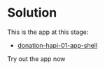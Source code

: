 # Solution

This is the app at this stage:

- [donation-hapi-01-app-shell](https://github.com/wit-hdip-comp-sci-2024/full-stack-1/tree/main/prj/donation/hapi/donation-hapi-01-shell)

Try out the app now

